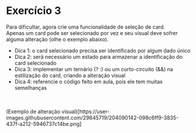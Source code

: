 # Exercício 3

Para dificultar, agora crie uma funcionalidade de seleção de card.<br>
Apenas um card pode ser selecionado por vez e seu visual deve sofrer alguma alteração (olhe o exemplo abaixo).<br>
- Dica 1: o card selecionado precisa ser identificado por algum dado único
- Dica 2: será necessário um estado para armazenar a identificação do card selecionado
- Dica 3: implementar um ternário (? :) ou um curto-circuito (&&) na estilização do card, criando a alteração visual
- Dica 4: referencie o código feito em aula, pois ele tem muitas semelhanças
<br>
<br>
(Exemplo de alteração visual)[https://user-images.githubusercontent.com/29845719/204090142-098c6ff9-3835-437f-a212-5946737c14be.png]
